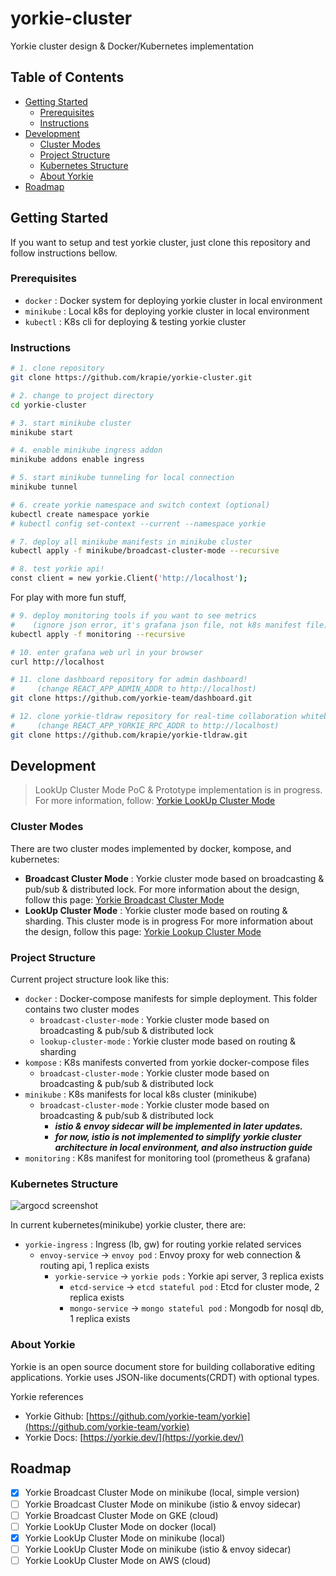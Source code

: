 # yorkie-cluster

Yorkie cluster design & Docker/Kubernetes implementation

## Table of Contents

- [Getting Started](#getting-started)
  - [Prerequisites](#prerequisites)
  - [Instructions](#instructions)
- [Development](#development)
  - [Cluster Modes](#cluster-modes)
  - [Project Structure](#project-structure)
  - [Kubernetes Structure](#kubernetes-structure)
  - [About Yorkie](#about-yorkie)
- [Roadmap](#roadmap)

## Getting Started

If you want to setup and test yorkie cluster,
just clone this repository and follow instructions bellow.

### Prerequisites

- `docker` : Docker system for deploying yorkie cluster in local environment
- `minikube` : Local k8s for deploying yorkie cluster in local environment
- `kubectl` : K8s cli for deploying & testing yorkie cluster

### Instructions

```bash
# 1. clone repository
git clone https://github.com/krapie/yorkie-cluster.git

# 2. change to project directory
cd yorkie-cluster

# 3. start minikube cluster
minikube start

# 4. enable minikube ingress addon
minikube addons enable ingress

# 5. start minikube tunneling for local connection
minikube tunnel

# 6. create yorkie namespace and switch context (optional)
kubectl create namespace yorkie
# kubectl config set-context --current --namespace yorkie

# 7. deploy all minikube manifests in minikube cluster
kubectl apply -f minikube/broadcast-cluster-mode --recursive

# 8. test yorkie api!
const client = new yorkie.Client('http://localhost');
```

For play with more fun stuff,

```bash
# 9. deploy monitoring tools if you want to see metrics
#    (ignore json error, it's grafana json file, not k8s manifest file)
kubectl apply -f monitoring --recursive

# 10. enter grafana web url in your browser
curl http://localhost

# 11. clone dashboard repository for admin dashboard!
#     (change REACT_APP_ADMIN_ADDR to http://localhost)
git clone https://github.com/yorkie-team/dashboard.git

# 12. clone yorkie-tldraw repository for real-time collaboration whiteboard!
#     (change REACT_APP_YORKIE_RPC_ADDR to http://localhost)
git clone https://github.com/krapie/yorkie-tldraw.git
```

## Development

> LookUp Cluster Mode PoC & Prototype implementation is in progress. For more information, follow: [Yorkie LookUp Cluster Mode](./docker/lookup-cluster-mode/yorkie-lookup-cluster-poc-docker/README.md)

### Cluster Modes

There are two cluster modes implemented by docker, kompose, and kubernetes:

- **Broadcast Cluster Mode** : Yorkie cluster mode based on broadcasting & pub/sub & distributed lock. 
For more information about the design, follow this page: [Yorkie Broadcast Cluster Mode](design/broadcast-cluster-mode.md) 
- **LookUp Cluster Mode** : Yorkie cluster mode based on routing & sharding. This cluster mode is in progress
For more information about the design, follow this page: [Yorkie Lookup Cluster Mode](design/lookup-cluster-mode.md)

### Project Structure

Current project structure look like this:

- `docker` : Docker-compose manifests for simple deployment. This folder contains two cluster modes
  - `broadcast-cluster-mode` : Yorkie cluster mode based on broadcasting & pub/sub & distributed lock
  - `lookup-cluster-mode` : Yorkie cluster mode based on routing & sharding
- `kompose` : K8s manifests converted from yorkie docker-compose files
  - `broadcast-cluster-mode` : Yorkie cluster mode based on broadcasting & pub/sub & distributed lock
- `minikube` : K8s manifests for local k8s cluster (minikube)
  - `broadcast-cluster-mode` : Yorkie cluster mode based on broadcasting & pub/sub & distributed lock
    - **_istio & envoy sidecar will be implemented in later updates._**
    - **_for now, istio is not implemented to simplify_**
      **_yorkie cluster architecture in local environment, and also instruction guide_**
- `monitoring` : K8s manifest for monitoring tool (prometheus & grafana)

### Kubernetes Structure

![argocd screenshot](./screenshot/argocd.png)

In current kubernetes(minikube) yorkie cluster, there are:

- `yorkie-ingress` : Ingress (lb, gw) for routing yorkie related services
  - `envoy-service` -> `envoy pod` : Envoy proxy for web connection & routing api, 1 replica exists
    - `yorkie-service` -> `yorkie pods` : Yorkie api server, 3 replica exists
      - `etcd-service` -> `etcd stateful pod` : Etcd for cluster mode, 2 replica exists
      - `mongo-service` -> `mongo stateful pod` : Mongodb for nosql db, 1 replica exists

### About Yorkie

Yorkie is an open source document store for building
collaborative editing applications.
Yorkie uses JSON-like documents(CRDT) with optional types.

Yorkie references

- Yorkie Github: [https://github.com/yorkie-team/yorkie](https://github.com/yorkie-team/yorkie)
- Yorkie Docs: [https://yorkie.dev/](https://yorkie.dev/)

## Roadmap

- [x] Yorkie Broadcast Cluster Mode on minikube (local, simple version)
- [ ] Yorkie Broadcast Cluster Mode on minikube (istio & envoy sidecar)
- [ ] Yorkie Broadcast Cluster Mode on GKE (cloud)
- [ ] Yorkie LookUp Cluster Mode on docker (local)
- [x] Yorkie LookUp Cluster Mode on minikube (local)
- [ ] Yorkie LookUp Cluster Mode on minikube (istio & envoy sidecar)
- [ ] Yorkie LookUp Cluster Mode on AWS (cloud)

